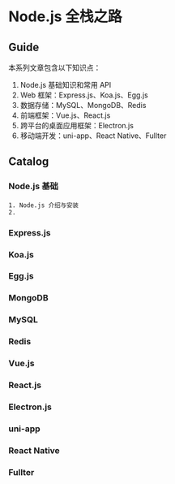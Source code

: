 # Node.js 全栈之路

## Guide

本系列文章包含以下知识点：

1. Node.js 基础知识和常用 API
2. Web 框架：Express.js、Koa.js、Egg.js
3. 数据存储：MySQL、MongoDB、Redis
4. 前端框架：Vue.js、React.js
5. 跨平台的桌面应用框架：Electron.js
6. 移动端开发：uni-app、React Native、Fullter

## Catalog

### Node.js 基础

    1. Node.js 介绍与安装
    2.

### Express.js

### Koa.js

### Egg.js

### MongoDB

### MySQL

### Redis

### Vue.js

### React.js

### Electron.js

### uni-app

### React Native

### Fullter

